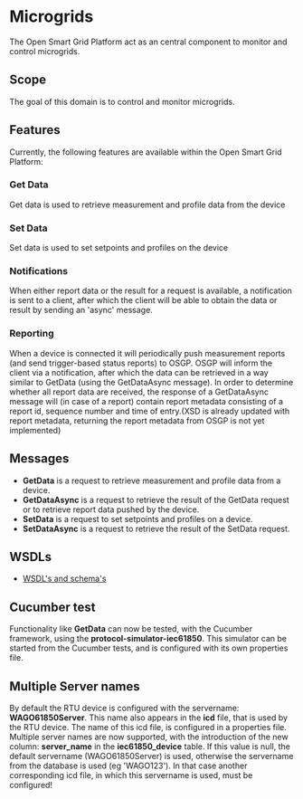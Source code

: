 <!--
SPDX-FileCopyrightText: Contributors to the GXF project

SPDX-License-Identifier: Apache-2.0
-->

# Microgrids

The Open Smart Grid Platform act as an central component to monitor and control microgrids.

## Scope

The goal of this domain is to control and monitor microgrids.

## Features

Currently, the following features are available within the Open Smart Grid Platform:

### Get Data

Get data is used to retrieve measurement and profile data from the device

### Set Data

Set data is used to set setpoints and profiles on the device

### Notifications

When either report data or the result for a request is available, a notification is sent to a client, after which the client will be able to obtain the data or result by sending an 'async' message.

### Reporting

When a device is connected it will periodically push measurement reports \(and send trigger-based status reports\) to OSGP. OSGP will inform the client via a notification, after which the data can be retrieved in a way similar to GetData \(using the GetDataAsync message\). In order to determine whether all report data are received, the response of a GetDataAsync message will \(in case of a report\) contain report metadata consisting of a report id, sequence number and time of entry.\(XSD is already updated with report metadata, returning the report metadata from OSGP is not yet implemented\)

## Messages

* **GetData** is a request to retrieve measurement and profile data from a device.
* **GetDataAsync** is a request to retrieve the result of the GetData request or to retrieve report data pushed by the device.
* **SetData** is a request to set setpoints and profiles on a device.
* **SetDataAsync** is a request to retrieve the result of the SetData request.

## WSDLs

* [WSDL's and schema's](https://github.com/OSGP/open-smart-grid-platform/tree/development/osgp/shared/osgp-ws-microgrids/src/main/resources)

## Cucumber test

Functionality like **GetData** can now be tested, with the Cucumber framework, using the **protocol-simulator-iec61850**. This simulator can be started from the Cucumber tests, and is configured with its own properties file.

## Multiple Server names

By default the RTU device is configured with the servername: **WAGO61850Server**. This name also appears in the **icd** file, that is used by the RTU device. The name of this icd file, is configured in a properties file. Multiple server names are now supported, with the introduction of the new column: **server\_name** in the **iec61850\_device** table. If this value is null, the default servername \(WAGO61850Server\) is used, otherwise the servername from the database is used \(eg 'WAGO123'\). In that case another corresponding icd file, in which this servername is used, must be configured!

